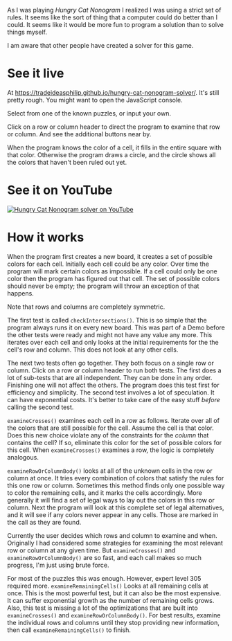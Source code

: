 As I was playing _Hungry Cat Nonogram_ I realized I was using a strict set of rules. It seems like the sort of thing that a computer could do better than I could. It seems like it would be more fun to program a solution than to solve things myself.

I am aware that other people have created a solver for this game.

# See it live

At https://tradeideasphilip.github.io/hungry-cat-nonogram-solver/.
It's still pretty rough.
You might want to open the JavaScript console.

Select from one of the known puzzles, or input your own.

Click on a row or column header to direct the program to examine that row or column.
And see the additional buttons near by.

When the program knows the color of a cell, it fills in the entire square with that color.
Otherwise the program draws a circle, and the circle shows all the colors that haven't been ruled out yet.

# See it on YouTube

[![Hungry Cat Nonogram solver on YouTube](https://img.youtube.com/vi/_JQ-LHHsI3c/0.jpg)](http://www.youtube.com/watch?v=_JQ-LHHsI3c "Hungry Cat Nonogram solver on YouTube")

# How it works

When the program first creates a new board, it creates a set of possible colors for each cell.
Initially each cell could be any color.
Over time the program will mark certain colors as impossible.
If a cell could only be one color then the program has figured out that cell.
The set of possible colors should never be empty; the program will throw an exception of that happens.

Note that rows and columns are completely symmetric.

The first test is called `checkIntersections()`.
This is so simple that the program always runs it on every new board.
This was part of a Demo before the other tests were ready and might not have any value any more.
This iterates over each cell and only looks at the initial requirements for the the cell's row and column.
This does not look at any other cells.

The next two tests often go together.
They both focus on a single row or column.
Click on a row or column header to run both tests.
The first does a lot of sub-tests that are all independent.
They can be done in any order.
Finishing one will not affect the others.
The program does this test first for efficiency and simplicity.
The second test involves a lot of speculation.
It can have exponential costs.
It's better to take care of the easy stuff _before_ calling the second test.

`examineCrosses()` examines each cell in a _row_ as follows.
Iterate over all of the colors that are still possible for the cell.
Assume the cell is that color.
Does this new choice violate any of the constraints for the _column_ that contains the cell?
If so, eliminate this color for the set of possible colors for this cell.
When `examineCrosses()` examines a row, the logic is completely analogous.

`examineRowOrColumnBody()` looks at all of the unknown cells in the row or column at once.
It tries every combination of colors that satisfy the rules for this one row or column.
Sometimes this method finds only one possible way to color the remaining cells, and it marks the cells accordingly.
More generally it will find a set of legal ways to lay out the colors in this row or column.
Next the program will look at this complete set of legal alternatives, and it will see if any colors never appear in any cells.
Those are marked in the call as they are found.

Currently the user decides which rows and column to examine and when.
Originally I had considered some strategies for examining the most relevant row or column at any given time.
But `examineCrosses()` and `examineRowOrColumnBody()` are so fast, and each call makes so much progress, I'm just using brute force.

For most of the puzzles this was enough.
However, expert level 305 required more.
`examineRemainingCells()` Looks at all remaining cells at once.
This is the most powerful test, but it can also be the most expensive.
It can suffer exponential growth as the number of remaining cells grows.
Also, this test is missing a lot of the optimizations that are built into `examineCrosses()` and `examineRowOrColumnBody()`.
For best results, examine the individual rows and columns until they stop providing new information, then call `examineRemainingCells()` to finish.
